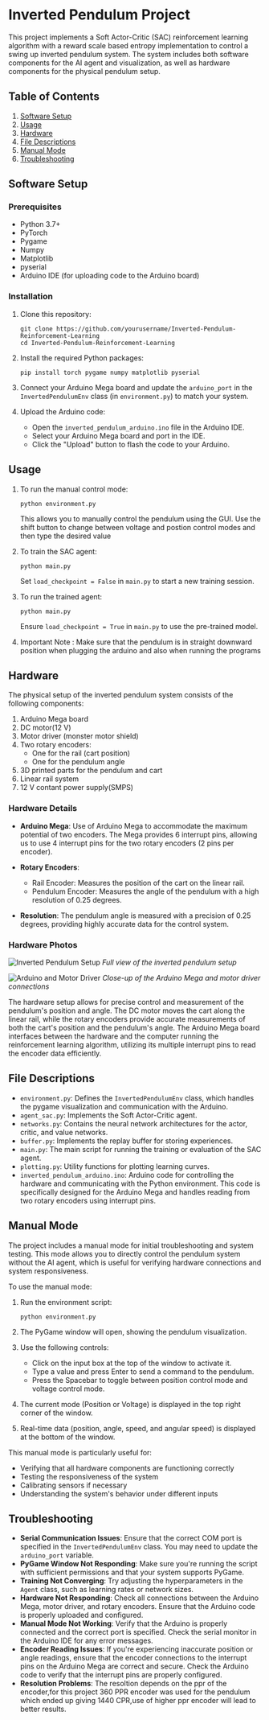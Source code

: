 # Inverted Pendulum Project

This project implements a Soft Actor-Critic (SAC) reinforcement learning algorithm with a reward scale based entropy implementation to control a swing up inverted pendulum system. The system includes both software components for the AI agent and visualization, as well as hardware components for the physical pendulum setup.

## Table of Contents
1. [Software Setup](#software-setup)
2. [Usage](#usage)
3. [Hardware](#hardware)
4. [File Descriptions](#file-descriptions)
5. [Manual Mode](#manual-mode)
6. [Troubleshooting](#troubleshooting)

## Software Setup

### Prerequisites
- Python 3.7+
- PyTorch
- Pygame
- Numpy
- Matplotlib
- pyserial
- Arduino IDE (for uploading code to the Arduino board)

### Installation
1. Clone this repository:
   ```
   git clone https://github.com/yourusername/Inverted-Pendulum-Reinforcement-Learning
   cd Inverted-Pendulum-Reinforcement-Learning
   ```

2. Install the required Python packages:
   ```
   pip install torch pygame numpy matplotlib pyserial
   ```

3. Connect your Arduino Mega board and update the `arduino_port` in the `InvertedPendulumEnv` class (in `environment.py`) to match your system.

4. Upload the Arduino code:
   - Open the `inverted_pendulum_arduino.ino` file in the Arduino IDE.
   - Select your Arduino Mega board and port in the IDE.
   - Click the "Upload" button to flash the code to your Arduino.

## Usage

1. To run the manual control mode:
   ```
   python environment.py
   ```
   This allows you to manually control the pendulum using the GUI.
   Use the shift button to change between voltage and postion control modes and then type the desired value

2. To train the SAC agent:
   ```
   python main.py
   ```
   Set `load_checkpoint = False` in `main.py` to start a new training session.

3. To run the trained agent:
   ```
   python main.py
   ```
   Ensure `load_checkpoint = True` in `main.py` to use the pre-trained model.

4. Important Note : Make sure that the pendulum is in straight downward position when plugging the arduino and also when running the programs

## Hardware

The physical setup of the inverted pendulum system consists of the following components:

1. Arduino Mega board
2. DC motor(12 V)
3. Motor driver (monster motor shield)
4. Two rotary encoders:
   - One for the rail (cart position)
   - One for the pendulum angle
5. 3D printed parts for the pendulum and cart
6. Linear rail system
7. 12 V contant power supply(SMPS)

### Hardware Details

- **Arduino Mega**: Use of Arduino Mega to accommodate the maximum potential of two encoders. The Mega provides 6 interrupt pins, allowing us to use 4 interrupt pins for the two rotary encoders (2 pins per encoder).

- **Rotary Encoders**:
  - Rail Encoder: Measures the position of the cart on the linear rail.
  - Pendulum Encoder: Measures the angle of the pendulum with a high resolution of 0.25 degrees.

- **Resolution**: The pendulum angle is measured with a precision of 0.25 degrees, providing highly accurate data for the control system.

### Hardware Photos

![Inverted Pendulum Setup](images\hardware_overview.jpeg)
*Full view of the inverted pendulum setup*

![Arduino and Motor Driver](images\electronics_motor.jpeg)
*Close-up of the Arduino Mega and motor driver connections*


The hardware setup allows for precise control and measurement of the pendulum's position and angle. The DC motor moves the cart along the linear rail, while the rotary encoders provide accurate measurements of both the cart's position and the pendulum's angle. The Arduino Mega board interfaces between the hardware and the computer running the reinforcement learning algorithm, utilizing its multiple interrupt pins to read the encoder data efficiently.

## File Descriptions

- `environment.py`: Defines the `InvertedPendulumEnv` class, which handles the pygame visualization and communication with the Arduino.
- `agent_sac.py`: Implements the Soft Actor-Critic agent.
- `networks.py`: Contains the neural network architectures for the actor, critic, and value networks.
- `buffer.py`: Implements the replay buffer for storing experiences.
- `main.py`: The main script for running the training or evaluation of the SAC agent.
- `plotting.py`: Utility functions for plotting learning curves.
- `inverted_pendulum_arduino.ino`: Arduino code for controlling the hardware and communicating with the Python environment. This code is specifically designed for the Arduino Mega and handles reading from two rotary encoders using interrupt pins.

## Manual Mode

The project includes a manual mode for initial troubleshooting and system testing. This mode allows you to directly control the pendulum system without the AI agent, which is useful for verifying hardware connections and system responsiveness.

To use the manual mode:

1. Run the environment script:
   ```
   python environment.py
   ```

2. The PyGame window will open, showing the pendulum visualization.

3. Use the following controls:
   - Click on the input box at the top of the window to activate it.
   - Type a value and press Enter to send a command to the pendulum.
   - Press the Spacebar to toggle between position control mode and voltage control mode.

4. The current mode (Position or Voltage) is displayed in the top right corner of the window.

5. Real-time data (position, angle, speed, and angular speed) is displayed at the bottom of the window.

This manual mode is particularly useful for:
- Verifying that all hardware components are functioning correctly
- Testing the responsiveness of the system
- Calibrating sensors if necessary
- Understanding the system's behavior under different inputs

## Troubleshooting

- **Serial Communication Issues**: Ensure that the correct COM port is specified in the `InvertedPendulumEnv` class. You may need to update the `arduino_port` variable.
- **PyGame Window Not Responding**: Make sure you're running the script with sufficient permissions and that your system supports PyGame.
- **Training Not Converging**: Try adjusting the hyperparameters in the `Agent` class, such as learning rates or network sizes.
- **Hardware Not Responding**: Check all connections between the Arduino Mega, motor driver, and rotary encoders. Ensure that the Arduino code is properly uploaded and configured.
- **Manual Mode Not Working**: Verify that the Arduino is properly connected and the correct port is specified. Check the serial monitor in the Arduino IDE for any error messages.
- **Encoder Reading Issues**: If you're experiencing inaccurate position or angle readings, ensure that the encoder connections to the interrupt pins on the Arduino Mega are correct and secure. Check the Arduino code to verify that the interrupt pins are properly configured.
- **Resolution Problems**: The resoltion depends on the ppr of the encoder,for this project 360 PPR encoder was used for the pendulum which ended up giving 1440 CPR,use of higher ppr encoder will lead to better results.

